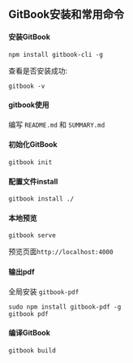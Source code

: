 ## GitBook安装和常用命令
#### 安装GitBook
```SHELL
npm install gitbook-cli -g
```

查看是否安装成功:
```SHELL
gitbook -v
```

#### gitbook使用
编写 `README.md` 和 `SUMMARY.md`

#### 初始化GitBook
```SHELL
gitbook init
```

#### 配置文件install
```SHELL
gitbook install ./
```

#### 本地预览
```SHELL
gitbook serve
```

预览页面`http://localhost:4000`

#### 输出pdf
全局安装 `gitbook-pdf`
```SHELL
sudo npm install gitbook-pdf -g
gitbook pdf
```

#### 编译GitBook
```SHELL
gitbook build
```
